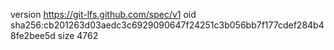 version https://git-lfs.github.com/spec/v1
oid sha256:cb201263d03aedc3c6929090647f24251c3b056bb7f177cdef284b48fe2bee5d
size 4762
